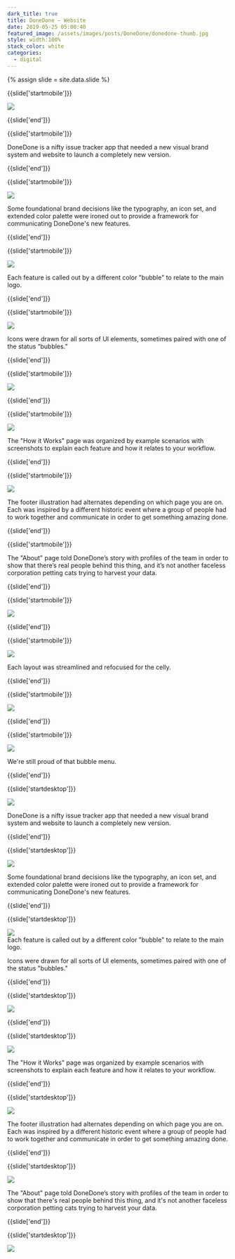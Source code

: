 ```yaml
---
dark_title: true
title: DoneDone — Website
date: 2019-05-25 05:00:40
featured_image: /assets/images/posts/DoneDone/donedone-thumb.jpg
style: width:100%
stack_color: white
categories:
  - digital
---
```

{% assign slide = site.data.slide %}


{{slide['startmobile']}}

<div><img class='full-height' src='{{ site.url }}/assets/images/posts/DoneDone/donedone-1-mobile.png' srcset='{{ site.url }}/assets/images/posts/DoneDone/donedone-1-mobile.png 375w, {{ site.url }}/assets/images/posts/DoneDone/donedone-1-mobile@2x.png 750w, {{ site.url }}/assets/images/posts/DoneDone/donedone-1-mobile@3x.png 1125w'></div>

<p class='bg-dark'></p>


{{slide['end']}}



{{slide['startmobile']}}

DoneDone is a nifty issue tracker app that needed a new visual brand system and website to launch a completely new version.

{{slide['end']}}



{{slide['startmobile']}}

<div><img class='full-height' src='{{ site.url }}/assets/images/posts/DoneDone/donedone-2-mobile.png' srcset='{{ site.url }}/assets/images/posts/DoneDone/donedone-2-mobile.png 375w, {{ site.url }}/assets/images/posts/DoneDone/donedone-2-mobile@2x.png 750w, {{ site.url }}/assets/images/posts/DoneDone/donedone-2-mobile@3x.png 1125w'></div>

<p class='bg'>Some foundational brand decisions like the typography, an icon set, and extended color palette were ironed out to provide a framework for communicating DoneDone's new features.</p>

{{slide['end']}}



{{slide['startmobile']}}

<div><img class='full-height' src='{{ site.url }}/assets/images/posts/DoneDone/donedone-3-mobile.png' srcset='{{ site.url }}/assets/images/posts/DoneDone/donedone-3-mobile.png 375w, {{ site.url }}/assets/images/posts/DoneDone/donedone-3-mobile@2x.png 750w, {{ site.url }}/assets/images/posts/DoneDone/donedone-3-mobile@3x.png 1125w'></div>

<p class='bg-dark'>Each feature is called out by a different color "bubble" to relate to the main logo.</p>


{{slide['end']}}



{{slide['startmobile']}}

<div><img class='full-height' src='{{ site.url }}/assets/images/posts/DoneDone/donedone-4-mobile.png' srcset='{{ site.url }}/assets/images/posts/DoneDone/donedone-4-mobile.png 375w, {{ site.url }}/assets/images/posts/DoneDone/donedone-4-mobile@2x.png 750w, {{ site.url }}/assets/images/posts/DoneDone/donedone-4-mobile@3x.png 1125w'></div>

<p class='bg-dark'>Icons were drawn for all sorts of UI elements, sometimes paired with one of the status “bubbles.”</p>

{{slide['end']}}


{{slide['startmobile']}}

<div><img class='full-height' src='{{ site.url }}/assets/images/posts/DoneDone/donedone-5-mobile.png' srcset='{{ site.url }}/assets/images/posts/DoneDone/donedone-5-mobile.png 375w, {{ site.url }}/assets/images/posts/DoneDone/donedone-5-mobile@2x.png 750w, {{ site.url }}/assets/images/posts/DoneDone/donedone-5-mobile@3x.png 1125w'></div>



{{slide['end']}}




{{slide['startmobile']}}

<div><img class='full-height' src='{{ site.url }}/assets/images/posts/DoneDone/donedone-6-mobile.png' srcset='{{ site.url }}/assets/images/posts/DoneDone/donedone-6-mobile.png 375w, {{ site.url }}/assets/images/posts/DoneDone/donedone-6-mobile@2x.png 750w, {{ site.url }}/assets/images/posts/DoneDone/donedone-6-mobile@3x.png 1125w'></div>

<p class='bg-dark'>The "How it Works" page was organized by example scenarios with screenshots to explain each feature and how it relates to your workflow.</p>

{{slide['end']}}




{{slide['startmobile']}}

<div><img class='full-height' src='{{ site.url }}/assets/images/posts/DoneDone/donedone-7-mobile.png' srcset='{{ site.url }}/assets/images/posts/DoneDone/donedone-7-mobile.png 375w, {{ site.url }}/assets/images/posts/DoneDone/donedone-7-mobile@2x.png 750w, {{ site.url }}/assets/images/posts/DoneDone/donedone-7-mobile@3x.png 1125w'></div>

<p class='bg-dark'>The footer illustration had alternates depending on which page you are on. Each was inspired by a different historic event where a group of people had to work together and communicate in order to get something amazing done.</p>

{{slide['end']}}


{{slide['startmobile']}}

The "About" page told DoneDone’s story with profiles of the team in order to show that there’s real people behind this thing, and it’s not another faceless corporation petting cats trying to harvest your data.

{{slide['end']}}



{{slide['startmobile']}}

<div><img class='full-height' src='{{ site.url }}/assets/images/posts/DoneDone/donedone-8-mobile.png' srcset='{{ site.url }}/assets/images/posts/DoneDone/donedone-8-mobile.png 375w, {{ site.url }}/assets/images/posts/DoneDone/donedone-8-mobile@2x.png 750w, {{ site.url }}/assets/images/posts/DoneDone/donedone-8-mobile@3x.png 1125w'></div>

{{slide['end']}}


{{slide['startmobile']}}

<div><img class='full-height' src='{{ site.url }}/assets/images/posts/DoneDone/donedone-9-mobile.png' srcset='{{ site.url }}/assets/images/posts/DoneDone/donedone-9-mobile.png 375w, {{ site.url }}/assets/images/posts/DoneDone/donedone-9-mobile@2x.png 750w, {{ site.url }}/assets/images/posts/DoneDone/donedone-9-mobile@3x.png 1125w'></div>

<p class='bg-dark'>Each layout was streamlined and refocused for the celly.</p>


{{slide['end']}}



{{slide['startmobile']}}

<div><img class='full-height' src='{{ site.url }}/assets/images/posts/DoneDone/donedone-10-mobile.png' srcset='{{ site.url }}/assets/images/posts/DoneDone/donedone-10-mobile.png 375w, {{ site.url }}/assets/images/posts/DoneDone/donedone-10-mobile@2x.png 750w, {{ site.url }}/assets/images/posts/DoneDone/donedone-10-mobile@3x.png 1125w'></div>

<p class="bg-dark"></p>

{{slide['end']}}



{{slide['startmobile']}}

<div><img class='full-height' src='{{ site.url }}/assets/images/posts/DoneDone/donedone-11-mobile.png' srcset='{{ site.url }}/assets/images/posts/DoneDone/donedone-11-mobile.png 375w, {{ site.url }}/assets/images/posts/DoneDone/donedone-11-mobile@2x.png 750w, {{ site.url }}/assets/images/posts/DoneDone/donedone-11-mobile@3x.png 1125w'></div>

<p class="bg-dark">We're still proud of that bubble menu.</p>



{{slide['end']}}







{{slide['startdesktop']}}

<div><img class='full-width' src='{{ site.url }}/assets/images/posts/DoneDone/donedone-1@2x.png' srcset='{{ site.url }}/assets/images/posts/DoneDone/donedone-1.png 1024w, {{ site.url }}/assets/images/posts/DoneDone/donedone-1@2x.png 2048w, {{ site.url }}/assets/images/posts/DoneDone/donedone-1@3x.png 3072w'></div>

DoneDone is a nifty issue tracker app that needed a new visual brand system and website to launch a completely new version.

{{slide['end']}}



{{slide['startdesktop']}}

<div><img src='{{ site.url }}/assets/images/posts/DoneDone/donedone-2@2x.png' srcset='{{ site.url }}/assets/images/posts/DoneDone/donedone-2.png 794w, {{ site.url }}/assets/images/posts/DoneDone/donedone-2@2x.png 1588w, {{ site.url }}/assets/images/posts/DoneDone/donedone-2@3x.png 2382w'></div>

Some foundational brand decisions like the typography, an icon set, and extended color palette were ironed out to provide a framework for communicating DoneDone's new features.

{{slide['end']}}



{{slide['startdesktop']}}

<div><img src='{{ site.url }}/assets/images/posts/DoneDone/donedone-3@2x.png' srcset='{{ site.url }}/assets/images/posts/DoneDone/donedone-3.png 794w, {{ site.url }}/assets/images/posts/DoneDone/donedone-3@2x.png 1588w, {{ site.url }}/assets/images/posts/DoneDone/donedone-3@3x.png 2382w'></div>

<figcaption>Each feature is called out by a different color "bubble" to relate to the main logo.</figcaption>

Icons were drawn for all sorts of UI elements, sometimes paired with one of the status "bubbles."

{{slide['end']}}



{{slide['startdesktop']}}

<div><img src='{{ site.url }}/assets/images/posts/DoneDone/donedone-4@2x.png' srcset='{{ site.url }}/assets/images/posts/DoneDone/donedone-4.png 794w, {{ site.url }}/assets/images/posts/DoneDone/donedone-4@2x.png 1588w, {{ site.url }}/assets/images/posts/DoneDone/donedone-4@3x.png 2382w'></div>

{{slide['end']}}



{{slide['startdesktop']}}

<div><img src='{{ site.url }}/assets/images/posts/DoneDone/donedone-5@2x.png' srcset='{{ site.url }}/assets/images/posts/DoneDone/donedone-5.png 794w, {{ site.url }}/assets/images/posts/DoneDone/donedone-5@2x.png 1588w, {{ site.url }}/assets/images/posts/DoneDone/donedone-5@3x.png 2382w'></div>

The "How it Works" page was organized by example scenarios with screenshots to explain each feature and how it relates to your workflow.

{{slide['end']}}


{{slide['startdesktop']}}

<div><img src='{{ site.url }}/assets/images/posts/DoneDone/donedone-6@2x.png' srcset='{{ site.url }}/assets/images/posts/DoneDone/donedone-6.png 794w, {{ site.url }}/assets/images/posts/DoneDone/donedone-6@2x.png 1588w, {{ site.url }}/assets/images/posts/DoneDone/donedone-6@3x.png 2382w'></div>

The footer illustration had alternates depending on which page you are on. Each was inspired by a different historic event where a group of people had to work together and communicate in order to get something amazing done.

{{slide['end']}}



{{slide['startdesktop']}}

<div><img src='{{ site.url }}/assets/images/posts/DoneDone/donedone-7@2x.png' srcset='{{ site.url }}/assets/images/posts/DoneDone/donedone-7.png 794w, {{ site.url }}/assets/images/posts/DoneDone/donedone-7@2x.png 1588w, {{ site.url }}/assets/images/posts/DoneDone/donedone-7@3x.png 2382w'></div>

The "About" page told DoneDone’s story with profiles of the team in order to show that there's real people behind this thing, and it's not another faceless corporation petting cats trying to harvest your data.


{{slide['end']}}




{{slide['startdesktop']}}

<div class='row'>

<div><img src='{{ site.url }}/assets/images/posts/Donedone/donedone-8@2x.png' srcset='{{ site.url }}/assets/images/posts/Donedone/donedone-8.png 314w, {{ site.url }}/assets/images/posts/Donedone/donedone-8@2x.png 628w, {{ site.url }}/assets/images/posts/Donedone/donedone-8@3x.png 942w'></div><!--

--><div><img src='{{ site.url }}/assets/images/posts/Donedone/donedone-9@2x.png' srcset='{{ site.url }}/assets/images/posts/Donedone/donedone-9.png 474w, {{ site.url }}/assets/images/posts/Donedone/donedone-9@2x.png 948w, {{ site.url }}/assets/images/posts/Donedone/donedone-9@3x.png 1422w'></div>

</div>

Each layout was streamlined and re-focused for the celly.


{{slide['end']}}




{{slide['startdesktop']}}

<div><img src='{{ site.url }}/assets/images/posts/DoneDone/donedone-10@2x.png' srcset='{{ site.url }}/assets/images/posts/DoneDone/donedone-10.png 794w, {{ site.url }}/assets/images/posts/DoneDone/donedone-10@2x.png 1588w, {{ site.url }}/assets/images/posts/DoneDone/donedone-10@3x.png 2382w'></div>

<figcaption>We're still proud of that bubble menu.</figcaption>


{{slide['end']}}
